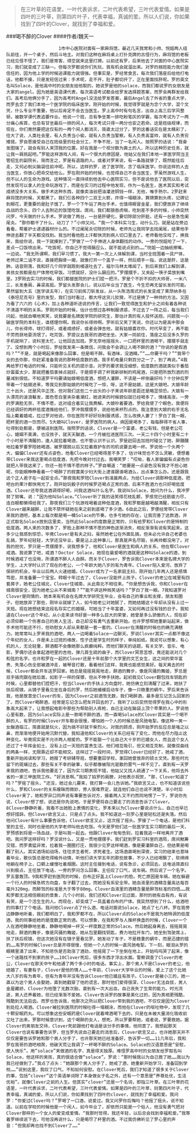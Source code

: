 > 在三叶草的花语里，一叶代表诉求，二叶代表希望，三叶代表爱情。如果是四叶的三叶草，则第四片叶子，代表幸福，真诚的爱。所以人们说，你如果找到了四叶的Clover，就找到了幸福和爱。

###喝不醉的Clover
####作者/魏天一

						1市中心医院对面有一家麻将馆，最近几天我常和小帅、悦姐两人组队前往，开一个桌子，然后斗地主。对我们这种在麻将桌上打扑克牌的古怪行为，麻将馆的老板已经见怪不怪了。我们是常客，得空就来这里打牌。以前还有罗，后来他去了对面的中心医院实习，我们就变成了三缺一。但每次罗都说你们先玩，我有机会就溜出来。对罗的翘班能力我们是信任的，因为他上学的时候逃课能力就很强。但事实是，罗经常食言。每次我们落座后给他打电话，他都不接，只是发短信过来：手术呢，走不开，肚子都切开了，正在里面找肝呢。罗的英文名叫Solace，是他高中时的女朋友给他取的，她说罗是他的solace，而我们都说罗的女朋友是大家的angel。因为她是英语课代表，每次英语考试都会给罗发选择题答案，而罗会再群发给我们。高考后他俩分手了，因为高考时Angel没法给罗发答案，最后Angel去了外省的重点大学，而罗去念了我们本地一个医学院的临床医学。刚开始的时候，我觉得罗就是为念个大学，混个文凭，什么专业不重要，他以后肯定不会去当医生。罗上高中时有句名言，出自上高三后学风整顿，被数学课代表追要作业。他说一个班，总有争坐第一排吃粉笔灰的学霸，每次考试为了一两分痛心疾首，也总有甘坐最后一排的闲人，每次考试只得一两分也安之若命。这是班级规律，而现在，你们竟然要把这仅有的一两个闲人都消灭，简直太过分了。罗的这番话实在是太精彩了，往大了说，人类社会里，有人负责当小偷，就有人负责当警察。有人负责高富帅，就有人负责穷矮搓。罗自愿接受自己在班级里的社会分工，不争不抢，当了一名闲人。按照罗的话说：“我奋发图强了，就会有别人来顶我的位置。好在我是一个视分数为粪土的人，所以这种历史任务，就让我一肩挑起吧。”罗能这样游戏人间，有一个很大的原因是，他姑父在我们本地一家医学院当主管招生的副院长，简而言之，罗是有退路的人。或者对罗来说，有一条路就够了，既然能往后走，又何必削尖脑袋往前冲呢。所以，这样的罗，进了医学院，念了临床医学。你说这样的人去当医生，你放心把命交给他么。罗在刚开始的时候，也觉得自己不会当医生，罗虽然游戏人生，但不以人的生命为游戏。这种情况一直持续到他去中心医院实习，但不是说他去了医院以后，突然发现可以拿人的生命玩游戏了，而是在实习的过程中他发现，作为一名医生，医术其实和考试成绩没多大关系。做手术这种东西，就像卖油翁把油灌进铜钱一样，无他，唯手熟尔。2罗赶来麻将馆的时候，天都黑了。我们仨各种四个二双王火箭，炸得一塌糊涂，算牌算到头疼，记牌记到眼花，更重要的是肚子饿了。罗一个下午站了两台手术，也饿得眼冒金星，我们便放弃了继续血战的念头，四个人去附近的饭馆吃饭。席间，我们都狼吞虎咽，吃到差不多的时候，小帅突然问罗，今天做的什么手术。罗说做了两台，一台是肝硬化，要切除部分肝脏。还有一台是急性阑尾炎。“那你都干了什么，动刀了？”小帅又问。“我一个本科实习生，动什么刀。就是站在旁边看看，帮着护士递递器材什么的。不过阑尾炎切除的时候，老师先让我同学去找阑尾，结果他手伸进去翻了半天都没找到。我当时看他脸上汗都快流到病人切口里去了。老师看他没戏了，换我来，我给你说，我一下就摸到了。”罗做了一个手伸进人身体翻找的动作。一旁的悦姐呛了一下，差点一口饭喷出来。“吃饭呢，你自己不觉得膈应么，就不能说点别的……”悦姐一边抽纸擦嘴，一边说。“我无所谓啊，我们早习惯了。我大一第一次上人体解剖课，当时全班围着一具尸体，老师过来二话不说，直接把胸骨一揭，就像打开一个盖子一样，然后顺手一指，说这是肝，这是肺。话音刚落，我和好几个同学就跑到楼道吐去了，福尔马林太难闻了。到后来我们上解剖课，男孩女孩都是在尸体旁吃早饭。习惯就好，没什么膈应的。”罗摆摆手，又夹起一筷子菜放到嘴里。3罗刚去实习的时候，我们都替医院的护士们捏一把汗。罗是个不折不扣的大帅哥，一米八三，长发垂肩，鼻梁高挺。罗留头发那会儿，说以后毕业当了医生，今生恐再无留长发的可能。果然留到大五（医学读五年），在实习前挥刀斩发丝，从一头陈浩南式的长发变成了莱昂纳多在《泰坦尼克号》里的发型，我们当时看过，都大呼这货儿狡猾，不过是换了一种帅的方法。又因为看了六六的《心术》，加上各种道听途说的传言，让我们一致觉得医生和护士之间有着各种说不清道不明的关系。罗刚开始的时候，估计也想过各种制服诱惑，不过去了一阵之后，每当我们问起，他就自嘲地笑笑，说我要是名牌医学院的研究生，那估计真的有人投怀送抱，问题我一小破医学院的本科生，谁搭理你啊。我说你长得帅啊。罗听后又笑了笑说，你还以为是高中那会儿，你长得帅，球打得好，或者成绩好，或者会弹吉他，就有姑娘喜欢你。时代早变了，再不能不劳而获地耍流氓了。吃完饭，罗提议去我哥的酒吧坐坐。大家一同前往，落座之后没多久罗的手机就响了，说科室太忙，让他回去加班。罗无奈地摇摇头，一口把杯里的酒喝干，摆摆手就走了。没想到两个小时后，罗给我发来一条微信，问我会不会调让人喝不醉的酒？“你说的是假酒吗？”“不是，就是喝起来像那么回事，但是喝不醉。有酒味，没酒精。”“……你要干吗？”“我带个女的去你那，你赶紧准备我说的那种低度数的酒。我手机电量只剩百分之一了，到了再说。”4我再给罗打电话的时候，只能听见关机的提示音。对罗的要求我没细想，低度数的酒就类似于番茄炒蛋蛋太少，那就把番茄拿掉点就好。于是顺手调了杯我新研制的鸡尾酒，只是把所放烈酒的剂量减到很低。不知道罗干吗要请姑娘喝低度酒，想把人灌醉，不该是一杯倒最好吗？十分钟后罗带着一个姑娘进来，等我见到那姑娘的时候吃了一惊，呀，这不是姑娘，这是大娘吧。大娘年龄三十出头，还是风华正茂，但对我们这些二十出头的小子来说年龄差距还是略显惊恐。大娘有一头漂亮的波浪鬈发，面色苍白里夹杂着潮红，她进来的时候貌似就已经喝多了，情绪高涨，一旁的罗满脸无奈，不情不愿，这对组合着实让我费解。大娘吵着要酒，罗给我使了个眼色，我便将已经调好的两杯低度酒推给他们，罗冲我摆摆手，说给他来杯烈点的。我注意到大娘的右手无名指上戴着婚戒，拉过罗对他说，你在医院不好好玩制服诱惑，怎么改换人妻了！罗白了我一眼，把杯里的酒一饮而尽。5大娘叫Clover，是罗医院的病人。病因是喝多了，每每醉得不省人事，吐得到处都是，便被送到医院。按照罗的话说，Clover是一个富婆，老公有钱，但是老公花心，婚姻不美满，也没孩子，就天天酗酒，一个月被拉进医院三次。一天二十四个小时里有二十个小时是不清醒的，逢人就拉着喝酒，也不管认识不认识。罗是赶回去加班时碰见了她，醉醺醺地拉着罗要罗陪她喝酒，被罗摆脱以后又拉着救护车的司机说要去喝一杯。罗说他一个头两个大，偏偏Clover还有点姿色，他看Clover已经喝得差不多了，估计味觉也不怎么灵敏，便想着带Clover来我这里喝点低度酒，先把今晚对付过去。我嘲笑罗：“哎呦，看人家偏偏有点姿色你就把人带我这来了，你还一脸不情不愿的样子。”罗自嘲道：“她要是一点姿色没有我才不担心她呢，你能眼睁睁看着一个喝醉了的寂寞美少妇大街上逮谁跟谁喝酒么，出点事怎么办。还是跟我这个正人君子在一起安全点。”那夜我和罗陪Clover到凌晨两点，为给Clover调那种低度酒，把吧台的果汁都快用光了。刚开始玩骰子的时候罗还喝点正常的酒，后来不胜酒力也只好喝低度酒。Clover还夸我这酒调得好喝，问我这酒叫什么名字。我说叫Solace，她问为什么，我冲罗努了努嘴，说：“因为他叫Solace。”Clover听了我的话笑得花枝乱颤，罗感觉已经筋疲力尽，连白眼都懒得给我了。那夜我们三个玩游戏喝着这种低度酒，我和罗都是越喝越清醒，相反只有Clover越来越醉，让我不禁怀疑她在来之前到底喝了多少酒。6自此之后，罗便经常带Clover来我的酒吧，基本上每次都是喝一桶Solace的节奏。也多亏她的存在，让我完善了这款酒，并正式取名Solace放到店里卖，当然此Solace的度数是正常的，只有给罗和Clover的是特制的低度酒。两人来的次数多了，罗脸上那种不情不愿的神色逐渐消失，相反渐渐有说有笑起来。这多少让我感到惊恐，毕竟Clover是有夫之妇，虽然她老公在外面乱搞，但未必允许自己老婆也乱搞，罗年纪轻轻，大学还没毕业，要是沾上这种事儿，那真是声名尽毁，长再帅都没用了。对我的担忧，罗只是一贯摆摆手，说我想多了，他和Clover是医生和病人的关系，他在帮Clover戒酒。我说算了吧，戒酒？Doctor Solace，她现在最爱喝的酒就是这种叫Solace的酒，到时候酒戒了也没用，所谓酒不醉人人自醉。而关于Clover，罗告诉我Clover本来是名牌大学的学生，上大学时认识了现在的老公，一个年龄大她八岁的有为青年。Clover陷入爱河，放弃了保研的机会，毕业以后两人火速结婚。Clover成为了一名家庭主妇，刚开始几年两人还是感情笃密，并准备要一个宝宝。转眼十年过去了，Clover没能怀上孩子。Clover的老公在城里有四套房子，她老公住城北，Clover住城南，从此南北不相往来。“你是想告诉我，你和Clover在城南很安全，因为她老公从不来城南？”“能不讲这种贱笑话吗？”罗白了我一眼。7我知道罗对Clover是同情的，她本来有机会在名牌大学研究生毕业，会有自己的事业和支撑，朋友和圈子。但她放弃了那些，刚毕业就嫁了人，如今她老公对她腻了，而她结婚这十年却从没有上过一天班。现在她想结束这段名存实亡的婚姻，可她当了十年富婆，又如何再过没有钱的日子。我知道在Clover这个年纪，从小走来读书好是一种多么巨大的荣誉，她曾是多么骄傲的人，现在却必须仰赖一个伤害自己的男人生活，自己却没有勇气去重新开始。也许罗想帮她重新站起来，做手术他可能还不行，但劝慰女人却从来都是一套一套的。Clover在清醒的时候也的确充满魅力。她常常叫上罗来我的酒吧，两人一边喝着Solace一边聊天。罗说Clover其实一点都不像这个年纪的女人，许是未上过班的缘故，性子还是学生时的样子，单纯如纸。我说可以想象，有心机的人，无论轻重，醉酒都不会像她那么疯癫纯粹。而他们聊天的话题，有关文学、音乐、电影，罗偶尔还会拿起酒吧里的吉他，弹几首生疏的曲子，而Clover冥思苦想，竟还能说对几个和弦的名字。也许和罗在一起的Clover还是十年前那个大学里的文艺女生，这之间的荣华富贵、失落心伤全部被酒冲走，被琴音打散，看着他们这样，我竟也能感觉美好。每天离去的时候，Clover都会开车送罗回家。她总是摇摇晃晃地走，醉酒的舞步，像是风骚的舞姬，罗总是双手插兜跟在她后面，如影子一样的保镖，但从不伸手扶她。起初我见Clover翻包找车钥匙的时候，心里都替他们捏把汗，但当Clover的手扶上方向盘时，她仿佛立刻清醒了过来，她扶了扶后视镜，从镜子里看见坐在身后的罗，然后她缓缓启动车子，像一只稳重的蜗牛。罗后来告诉我，他是故意坐Clover的车，因为Clover之前酒驾无数，我们喝醉酒，最多是忘记怎么回家的了。而Clover喝醉酒，经常是忘记怎么把车开回去的了。我听了以后突然觉得罗在我心中的形象高大起来了，让我想起电影中那些为帮助别人练枪，自己主动在脑袋上顶个苹果的人。罗说他心里有数，因为Solace实际上是一款喝不醉的酒，而一直喝Solace的Clover其实是一个喝不醉的人，有罗的时候Clover开车都会很慢，哪怕她一个人的时候总是风驰电掣。像这种一男一女酾酒临江，简直就是玩火，因为搞不好就干柴烈火。对我的顾虑，刚开始罗的反应总是嗤之以鼻，而渐渐地便开始用沉默代替。我知道他和Clover的关系已经有了变化，而他在尽力阻止这种变化。毕竟现实是不允许两人相爱的。罗不能娶一个比自己大十岁的已婚女人，而且这个女人还过了十年挥金如土、没有上过一天班的富贵生活。他们相互吸引，但又相互克制，就像双曲线的两条一样，无限靠近却不能相交。这样过了一段时间，罗觉得Clover已经好了，她戒了酒，重新开始阅读和学习，她报了考研辅导班，想要重回学校，拿回她曾放弃的硕士文凭。那些时光留下的斑斓过去，那些有关不幸的破事，似乎都像被阳光驱散的雾气一样不见了。直到有一天罗来我的酒吧，告诉我他要走了，因为实习期表现不错，他姑父又找人疏通了一下关系，他将去外省的一家三甲医院工作。“好消息啊。”我拍了拍罗的肩膀，对他表示祝贺，“那，Clover知道了吗？”罗摇了摇头，“还没，她过会儿要来，我打算一会儿告诉她。”我欲言又止，也不知道该说些什么，罗和Clover的关系暧昧而微妙，旁人很难界定，就连他们自己也说不清楚。半小时后Clover来了，她和罗异口同声说有事要告诉对方，接着两人又不约而同地愣了一下，罗说你先说，Clover想了想，说还是你先说吧。于是罗便将自己要走了的消息告诉了Clover。8Clover静静听着，我看不出她脸上表情的变化，罗本来以为Clover要说点什么，自己也早已想好措辞。但Clover欲言又止，只是点了点头。我不知道这一刻罗心里是轻松还是失落。然后他问Clover有什么事要告诉他，Clover欲言又止，这次摇了摇头。罗接了一个电话，是他们科室的主任，同时也是他的大学老师叫他去吃饭。今天是罗他们这一批医学生实习期的最后一天，罗预感到将是一场血战，于是叫我一起去。他跟Clover匆匆告别，拉着我逃一样地离开了酒吧。我问罗这样好吗？罗没说什么，又是一贯地摆摆手。我们赶到罗实习科室的酒局，席间觥筹交错，而罗勇猛异常，拉着我一圈圈打庄，我很少见罗这样喝酒，像是要灌醉自己，但结果是喝翻了别人。其实酒场如战场，往往求生者死，求死者生。这场酒直喝到深夜，实习的结束也意味着毕业，散伙饭总是吃得格外动情，听他们讲大学五年的那些故事，不少人已经喝飘了，软绵绵地躺在椅子上，口朝上缓慢吐着烟圈。这时主任接到电话，说有急诊，必须回去。这电话简直扫兴到极点，主任放下电话，一旁的罗问怎么回事。主任叹了口气，说车祸。然后说了一个名字。罗五雷轰顶。9我和罗赶到医院的时候，白布正好盖上Clover的脸。死亡原因是车祸，她在躲避一个行人的时候急转方向盘，车子翻了过去，而她没有系安全带。她血液里的酒精含量高达每百毫升320mg，而醉驾的标准是大于等于80mg。Clover血液里的酒精含量是醉驾标准的四倍……我和罗都无法相信眼前的景象，几个小时前，我们还和Clover见过面，那时的她有血有肉，有说有笑，是一个活生生的人。而现在，却变成了一具盖着白布的尸体。我突然想到了什么，给酒吧的同事打了个电话。我问他Clover点了什么酒，电话对面说Solace，她点了七八杯。罗在我旁边静静地听着，我们都明白了，我和罗都不在，所以Clover点的Solace不是我为她特调的低度酒，我的同事给她的是度数正常的酒。可以想象，在我和罗与人推杯换盏的时候，Clover一个人在酒吧静静地坐着，静静地喝掉一杯又一杯度数正常的Solace。然后她起身离去，摇摇晃晃地走，醉酒的舞步，像是风骚的舞姬，她从包里翻找钥匙，费力地拉开车门，她坐到驾驶席上，扶了扶后视镜，但这次她没有在镜子里看见罗。她发动了车子，不是稳重的蜗牛，而是迅捷的猎豹……有罗的时候Clover总是开得很慢，但她一个人的时候一直风驰电掣。下一刻，眼泪从罗的眼睛里涌了出来，不知悲伤是否助涨了酒劲，他摇晃了一下坐倒在地上，开始呜呜哭了起来，像一个迷路找不到家的孩子……10Clover死后，很多东西才浮出水面。警察调查了Clover的老公，Clover在那天中午和他通了两个多小时的电话。事实上，那个男人不是Clover的老公，他结婚了，有妻有子，Clover是他的情人……十年前，Clover大学毕业的时候，爱上了这个比她大八岁的有为青年，但有为青年并没有告诉Clover他已婚且有孩子。Clover是被小三的，她一直以为这个男人会娶她，直到她戳穿了他的谎言。那时他们爱得很深，Clover无法自拔，男人金屋藏娇，Clover为他堕了无数次胎，直到有一次大出血，自己丧失了生育的能力。时光流逝，男人还养着她，但已经渐渐不爱她。Clover告诉罗的故事是美化过的，因为真相更残酷，残酷到无法启齿。而罗也告诉我，他那次之所以把Clover带到我的酒吧，不仅仅是因为Clover到处拉人喝酒。Clover被拉到医院的时候吐得一塌糊涂，而他在Clover的呕吐物中，发现了几十颗安眠药丸。可以想象这些安眠药是Clover就着啤酒喝下去的，只是在未被大量消化吸收前又吐了出来。罗那时候意识到，这个喝醉的女人，想死。所以罗要帮她，或者说，罗要救她。据Clover的男朋友交待，Clover死前跟他打电话是谈分手的事情，他同意了。我想起那天Clover也说有事要告诉罗，但当罗先说自己要走的消息后，Clover欲言又止。也许她那天并不仅仅是要告诉罗她和那个男人分手了，也许那天她已经准备好，告诉罗一切……11几年后，我和罗在我哥的酒吧相聚，他破天荒让我调了一杯喝不醉的Solace。Solace的汉语意思是“安慰，使人快乐”。用“solace”来做酒的名字，真是得天独厚。难怪罗高中时的女朋友给罗取名叫Solace，他这样的男孩，真的很适合做“solace”。罗说：“那时候我以为自己救了她……我以为我已经做到了。”我点了点头：“她跟那个男人分手了，她戒了酒，她重新开始学习，准备回到学校……”说到这里，我叹了口气，不知如何安慰。在Clover死后，我们才知道了很多关于Clover的事，包括“clover”这个英语单词除了本身做女子名之外，还有一个意思是“养尊处优，生活优裕”。就像Clover之前的人生。但其实“clover”还是一个名词，即指三叶草。在三叶草的花语里，一叶代表诉求，二叶代表希望，三叶代表爱情。如果是四叶的三叶草，则第四片叶子，代表幸福，真诚的爱。所以人们说，你如果找到了四叶的clover，就找到了幸福和爱。我问罗：“你爱过Clover吗？”罗喝了一口酒，说爱过。我又问罗你后悔吗？他摇了摇头，说不知道。以前在学校的时候他是一个闲人，如今毕业了，却依然只能是一个俗人，他没有勇气把对Clover那样的一个女人的爱变成爱情。“我那时觉得，我还年轻，以后总会找到幸福和爱。”我等着罗继续说下去，可他没再说什么，只是喝尽了杯里的酒。不过我仿佛听见了罗心里的声音：“但我却再也找不到Clover了……”			  		